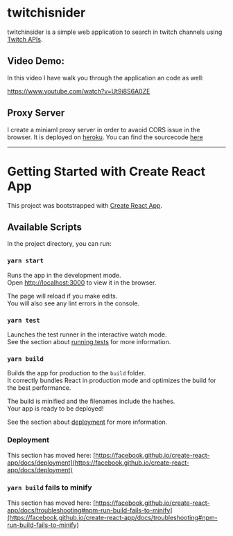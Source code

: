 # twitchisnider 
twitchinsider is a simple web application to search in twitch channels using [Twitch APIs](https://dev.twitch.tv/docs/api/). 

## Video Demo: 
In this video I have walk you through the application an code as well:

https://www.youtube.com/watch?v=Ut9i8S6A0ZE


## Proxy Server
I create a miniaml proxy server in order to avaoid CORS issue in the browser. It is deployed on [heroku](https://twitchinsider-proxyserver.herokuapp.com/info). You can find the sourcecode [here](https://github.com/hamidkd/twitchinsider-proxyserver)

---



# Getting Started with Create React App

This project was bootstrapped with [Create React App](https://github.com/facebook/create-react-app).

## Available Scripts

In the project directory, you can run:

### `yarn start`

Runs the app in the development mode.\
Open [http://localhost:3000](http://localhost:3000) to view it in the browser.

The page will reload if you make edits.\
You will also see any lint errors in the console.

### `yarn test`

Launches the test runner in the interactive watch mode.\
See the section about [running tests](https://facebook.github.io/create-react-app/docs/running-tests) for more information.

### `yarn build`

Builds the app for production to the `build` folder.\
It correctly bundles React in production mode and optimizes the build for the best performance.

The build is minified and the filenames include the hashes.\
Your app is ready to be deployed!

See the section about [deployment](https://facebook.github.io/create-react-app/docs/deployment) for more information.


### Deployment

This section has moved here: [https://facebook.github.io/create-react-app/docs/deployment](https://facebook.github.io/create-react-app/docs/deployment)

### `yarn build` fails to minify

This section has moved here: [https://facebook.github.io/create-react-app/docs/troubleshooting#npm-run-build-fails-to-minify](https://facebook.github.io/create-react-app/docs/troubleshooting#npm-run-build-fails-to-minify)
